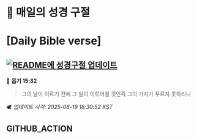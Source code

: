 # 🙏 매일의 성경 구절
# [Daily Bible verse]
## [![README에 성경구절 업데이트](https://github.com/DONGSUKA/first_test/actions/workflows/update-readme-bible.yml/badge.svg)](https://github.com/DONGSUKA/first_test/actions/workflows/update-readme-bible.yml)
<!-- START_BIBLE_VERSE -->
📖 **욥기 15:32**
> 그의 날이 이르기 전에 그 일이 이루어질 것인즉 그의 가지가 푸르지 못하리니

🕊️ _업데이트 시각: 2025-08-19 18:30:52 KST_
  <!-- END_BIBLE_VERSE -->
## GITHUB_ACTION
